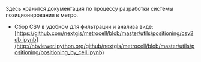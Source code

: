 
Здесь хранится документация по процессу разработки системы позиционирования в метро.


 * Сбор CSV в удобном для фильтрации и анализа виде: [https://github.com/nextgis/metrocell/blob/master/utils/positioning/csv2db.ipynb](http://nbviewer.ipython.org/github/nextgis/metrocell/blob/master/utils/positioning/positioning_by_cell.ipynb)
